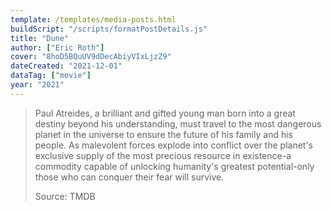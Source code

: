 ```yaml
---
template: /templates/media-posts.html
buildScript: "/scripts/formatPostDetails.js"
title: "Dune"
author: ["Eric Roth"]
cover: "8hoD5BQuUV9dDecAbiyVIxLjzZ9"
dateCreated: "2021-12-01"
dataTag: ["movie"]
year: "2021"
---
```


> Paul Atreides, a brilliant and gifted young man born into a great destiny beyond his understanding, must travel to the most dangerous planet in the universe to ensure the future of his family and his people. As malevolent forces explode into conflict over the planet's exclusive supply of the most precious resource in existence-a commodity capable of unlocking humanity's greatest potential-only those who can conquer their fear will survive.
>
> Source: TMDB
